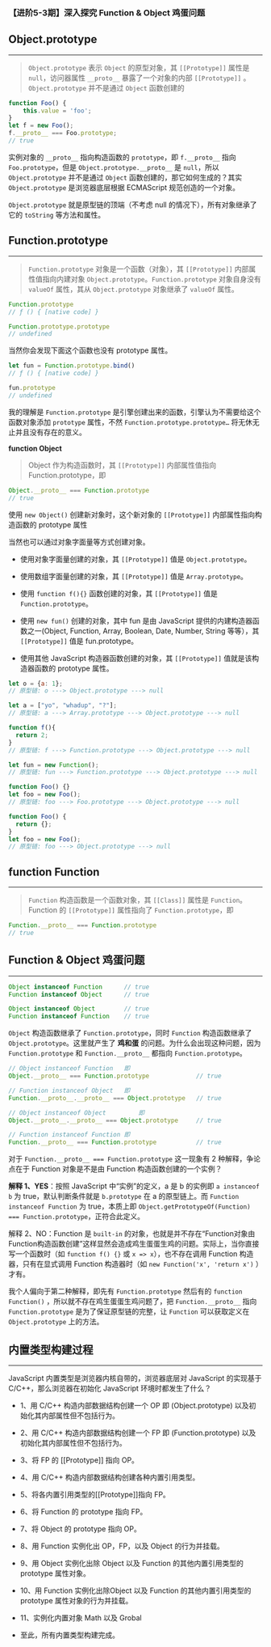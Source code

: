 ### 【进阶5-3期】深入探究 Function & Object 鸡蛋问题

**Object.prototype**
---
***

> `Object.prototype` 表示 `Object` 的原型对象，其 `[[Prototype]]` 属性是 `null`，访问器属性 `__proto__` 暴露了一个对象的内部 `[[Prototype]]` 。 `Object.prototype` 并不是通过 `Object` 函数创建的

```javascript
function Foo() {
    this.value = 'foo';
}
let f = new Foo();
f.__proto__ === Foo.prototype;
// true
```

实例对象的 `__proto__` 指向构造函数的 `prototype`，即 `f.__proto__` 指向 `Foo.prototype`，但是 `Object.prototype.__proto__` 是 `null`，所以 `Object.prototype` 并不是通过 `Object` 函数创建的，那它如何生成的？其实 `Object.prototype` 是浏览器底层根据 ECMAScript 规范创造的一个对象。

`Object.prototype` 就是原型链的顶端（不考虑 null 的情况下），所有对象继承了它的 `toString` 等方法和属性。

**Function.prototype**
---
***

> `Function.prototype` 对象是一个函数（对象），其 `[[Prototype]]` 内部属性值指向内建对象 `Object.prototype`。`Function.prototype` 对象自身没有 `valueOf` 属性，其从 `Object.prototype` 对象继承了 `valueOf` 属性。

```javascript
Function.prototype
// ƒ () { [native code] }

Function.prototype.prototype
// undefined
```

当然你会发现下面这个函数也没有 prototype 属性。

```javascript
let fun = Function.prototype.bind()
// ƒ () { [native code] }

fun.prototype
// undefined
```

我的理解是 `Function.prototype` 是引擎创建出来的函数，引擎认为不需要给这个函数对象添加 `prototype` 属性，不然 `Function.prototype.prototype…` 将无休无止并且没有存在的意义。

**function Object**

> Object 作为构造函数时，其 `[[Prototype]]` 内部属性值指向 Function.prototype，即

```javascript
Object.__proto__ === Function.prototype
// true
```

使用 `new Object()` 创建新对象时，这个新对象的 `[[Prototype]]` 内部属性指向构造函数的 prototype 属性

当然也可以通过对象字面量等方式创建对象。

* 使用对象字面量创建的对象，其 `[[Prototype]]` 值是 `Object.prototype`。

* 使用数组字面量创建的对象，其 `[[Prototype]]` 值是 `Array.prototype`。

* 使用 `function f(){}` 函数创建的对象，其 `[[Prototype]]` 值是 `Function.prototype`。

* 使用 `new fun()` 创建的对象，其中 fun 是由 JavaScript 提供的内建构造器函数之一(Object, Function, Array, Boolean, Date, Number, String 等等），其 `[[Prototype]]` 值是 fun.prototype。

* 使用其他 JavaScript 构造器函数创建的对象，其 `[[Prototype]]` 值就是该构造器函数的 prototype 属性。

```javascript
let o = {a: 1};
// 原型链:	o ---> Object.prototype ---> null

let a = ["yo", "whadup", "?"];
// 原型链:	a ---> Array.prototype ---> Object.prototype ---> null

function f(){
  return 2;
}
// 原型链:	f ---> Function.prototype ---> Object.prototype ---> null

let fun = new Function();
// 原型链:	fun ---> Function.prototype ---> Object.prototype ---> null

function Foo() {}
let foo = new Foo();
// 原型链:	foo ---> Foo.prototype ---> Object.prototype ---> null

function Foo() {
  return {};
}
let foo = new Foo();
// 原型链:	foo ---> Object.prototype ---> null
```

**function Function**
---
***

> `Function` 构造函数是一个函数对象，其 `[[Class]]` 属性是 `Function`。Function 的 `[[Prototype]]` 属性指向了 `Function.prototype`，即

```javascript
Function.__proto__ === Function.prototype
// true
```

**Function & Object 鸡蛋问题**
---
***

```javascript
Object instanceof Function 		// true
Function instanceof Object 		// true

Object instanceof Object 		// true
Function instanceof Function 	// true
```

`Object` 构造函数继承了 `Function.prototype`，同时 `Function` 构造函数继承了`Object.prototype`。这里就产生了 **鸡和蛋** 的问题。为什么会出现这种问题，因为 `Function.prototype` 和 `Function.__proto__` 都指向 `Function.prototype`。

```javascript
// Object instanceof Function 	即
Object.__proto__ === Function.prototype 			// true

// Function instanceof Object 	即
Function.__proto__.__proto__ === Object.prototype	// true

// Object instanceof Object 		即 			
Object.__proto__.__proto__ === Object.prototype 	// true

// Function instanceof Function 即	
Function.__proto__ === Function.prototype			// true
```

对于 `Function.__proto__ === Function.prototype` 这一现象有 2 种解释，争论点在于 Function 对象是不是由 Function 构造函数创建的一个实例？

**解释 1、YES**：按照 JavaScript 中“实例”的定义，a 是 b 的实例即 `a instanceof b` 为 true，默认判断条件就是 `b.prototype` 在 a 的原型链上。而 `Function instanceof Function` 为 true，本质上即 `Object.getPrototypeOf(Function) === Function.prototype`，正符合此定义。

解释 2、NO：Function 是 `built-in` 的对象，也就是并不存在“Function对象由Function构造函数创建”这样显然会造成鸡生蛋蛋生鸡的问题。实际上，当你直接写一个函数时（如 `function f() {}` 或 `x => x`），也不存在调用 Function 构造器，只有在显式调用 Function 构造器时（如 `new Function('x', 'return x')` ）才有。

我个人偏向于第二种解释，即先有 `Function.prototype` 然后有的 `function Function()` ，所以就不存在鸡生蛋蛋生鸡问题了，把 `Function.__proto__` 指向 `Function.prototype` 是为了保证原型链的完整，让 `Function` 可以获取定义在 `Object.prototype` 上的方法。

**内置类型构建过程**
---
***

JavaScript 内置类型是浏览器内核自带的，浏览器底层对 JavaScript 的实现基于 C/C++，那么浏览器在初始化 JavaScript 环境时都发生了什么？

* 1、用 C/C++ 构造内部数据结构创建一个 OP 即 (Object.prototype) 以及初始化其内部属性但不包括行为。

* 2、用 C/C++ 构造内部数据结构创建一个 FP 即 (Function.prototype) 以及初始化其内部属性但不包括行为。

* 3、将 FP 的 [[Prototype]] 指向 OP。

* 4、用 C/C++ 构造内部数据结构创建各种内置引用类型。

* 5、将各内置引用类型的[[Prototype]]指向 FP。

* 6、将 Function 的 prototype 指向 FP。

* 7、将 Object 的 prototype 指向 OP。

* 8、用 Function 实例化出 OP，FP，以及 Object 的行为并挂载。

* 9、用 Object 实例化出除 Object 以及 Function 的其他内置引用类型的 prototype 属性对象。

* 10、用 Function 实例化出除Object 以及 Function 的其他内置引用类型的 prototype 属性对象的行为并挂载。

* 11、实例化内置对象 Math 以及 Grobal

* 至此，所有内置类型构建完成。